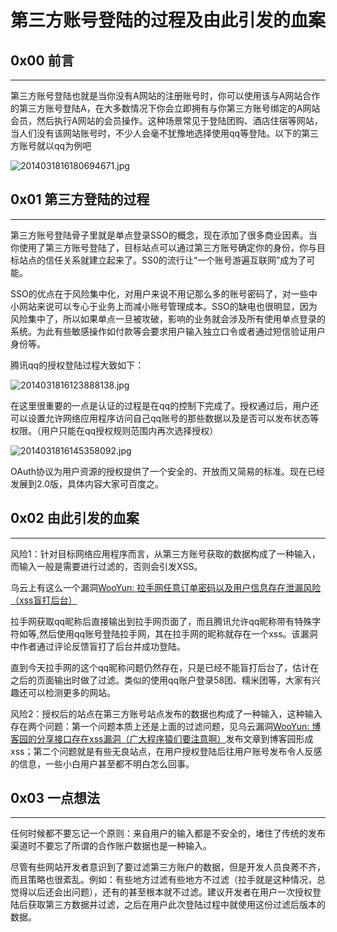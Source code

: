 # 第三方账号登陆的过程及由此引发的血案

0x00 前言
-------

* * *

第三方账号登陆也就是当你没有A网站的注册账号时，你可以使用该与A网站合作的第三方账号登陆A，在大多数情况下你会立即拥有与你第三方账号绑定的A网站会员，然后执行A网站的会员操作。这种场景常见于登陆团购、酒店住宿等网站，当人们没有该网站账号时，不少人会毫不犹豫地选择使用qq等登陆。以下的第三方账号就以qq为例吧

![2014031816180694671.jpg](http://drops.javaweb.org/uploads/images/91197ce543b98fe819bc1ea901a75216467a976d.jpg)

0x01 第三方登陆的过程
-------------

* * *

第三方账号登陆骨子里就是单点登录SSO的概念，现在添加了很多商业因素。当你使用了第三方账号登陆了，目标站点可以通过第三方账号确定你的身份，你与目标站点的信任关系就建立起来了。SS0的流行让“一个账号游遍互联网”成为了可能。

SSO的优点在于风险集中化，对用户来说不用记那么多的账号密码了，对一些中小网站来说可以专心于业务上而减小账号管理成本。SSO的缺电也很明显，因为风险集中了，所以如果单点一旦被攻破，影响的业务就会涉及所有使用单点登录的系统。为此有些敏感操作如付款等会要求用户输入独立口令或者通过短信验证用户身份等。

腾讯qq的授权登陆过程大致如下：

![2014031816123888138.jpg](http://drops.javaweb.org/uploads/images/9efc43d2d485870e2d9a6e04d360fdb76d878721.jpg)

在这里很重要的一点是认证的过程是在qq的控制下完成了。授权通过后，用户还可以设置允许网络应用程序访问自己qq账号的那些数据以及是否可以发布状态等权限。（用户只能在qq授权规则范围内再次选择授权）

![2014031816145358092.jpg](http://drops.javaweb.org/uploads/images/e063f6a2f51d534b0df216af2b793a6dcab23ce9.jpg)

OAuth协议为用户资源的授权提供了一个安全的、开放而又简易的标准。现在已经发展到2.0版，具体内容大家可百度之。

0x02 由此引发的血案
------------

* * *

风险1：针对目标网络应用程序而言，从第三方账号获取的数据构成了一种输入，而输入一般是需要进行过滤的，否则会引发XSS。

乌云上有这么一个漏洞[WooYun: 拉手网任意订单密码以及用户信息存在泄漏风险（xss盲打后台）](http://www.wooyun.org/bugs/wooyun-2013-045499)

拉手网获取qq昵称后直接输出到拉手网页面了，而且腾讯允许qq昵称带有特殊字符如等,然后使用qq账号登陆拉手网，其在拉手网的昵称就存在一个xss。该漏洞中作者通过评论反馈盲打了后台并成功登陆。

直到今天拉手网的这个qq昵称问题仍然存在，只是已经不能盲打后台了，估计在之后的页面输出时做了过滤。类似的使用qq账户登录58团、糯米团等，大家有兴趣还可以检测更多的网站。

风险2：授权后的站点在第三方账号站点发布的数据也构成了一种输入，这种输入存在两个问题：第一个问题本质上还是上面的过滤问题，见乌云漏洞[WooYun: 博客园的分享接口存在xss漏洞（广大程序猿们要注意啊）](http://www.wooyun.org/bugs/wooyun-2014-048759)发布文章到博客园形成xss；第二个问题就是有些无良站点，在用户授权登陆后往用户账号发布令人反感的信息，一些小白用户甚至都不明白怎么回事。

0x03 一点想法
---------

* * *

任何时候都不要忘记一个原则：来自用户的输入都是不安全的，堵住了传统的发布渠道时不要忘了所谓的合作账户数据也是一种输入。

尽管有些网站开发者意识到了要过滤第三方账户的数据，但是开发人员良莠不齐，而且策略也很紊乱。例如：有些地方过滤有些地方不过滤（拉手就是这种情况，总觉得以后还会出问题），还有的甚至根本就不过滤。建议开发者在用户一次授权登陆后获取第三方数据并过滤，之后在用户此次登陆过程中就使用这份过滤后版本的数据。